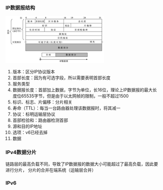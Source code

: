 ### IP数据报结构
![](pic/ipstructrue.png)
1. 版本：区分IP协议版本
2. 首部长度：因为有可选字段，所以需要表明首部长度
3. 服务类型
4. 数据报长度：首部加上数据，字节为单位，长16位，理论上IP数据报的最大长度位65535字节，但是由于以太网帧的限制，一般不超过1500
5. 标识、标志、片偏移：分片相关
6. 寿命（TTL）：每当一台路由器处理该数据报时，将其减一
7. 协议：标明运输层协议
8. 首部检验和：路由器检测首部
9. 源和目的IP地址
10. 选项：v6已经去掉
11. 数据

### IPv4数据分片
链路层的最高负载不同，导致了IP数据报的数据大小可能超过了最高负载，因此要进行分片，
分片的合并在端系统（运输层合并）

### IPv6
